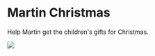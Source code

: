 # Martin Christmas

 Help Martin get the children's gifts for Christmas.

<img src="![image](https://github.com/Rosiee7/Martin-Christmas/assets/88431787/18dcd3fa-4087-4efe-9fca-125edbded550)"/>
